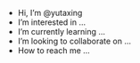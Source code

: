 -  Hi, I’m @yutaxing
-  I’m interested in ...
-  I’m currently learning ...
-  I’m looking to collaborate on ...
-  How to reach me ...

<!---
yutaxing/yutaxing is a ✨ special ✨ repository because its `README.md` (this file) appears on your GitHub profile.
You can click the Preview link to take a look at your changes.
--->
